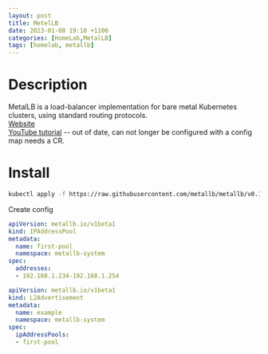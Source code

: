 ```yaml
---
layout: post
title: MetelLB
date: 2023-01-08 19:10 +1100
categories: [HomeLab,MetalLB]
tags: [homelab, metallb]
---
```


# Description
MetalLB is a load-balancer implementation for bare metal Kubernetes clusters, using standard routing protocols.  
[Website](https://metallb.universe.tf/)  
[YouTube tutorial](https://www.youtube.com/watch?v=Yl8JKffmhuE) -- out of date, can not longer be configured with a config map needs a CR. 

# Install 
```zsh
kubectl apply -f https://raw.githubusercontent.com/metallb/metallb/v0.13.7/config/manifests/metallb-native.yaml
```
Create config 
```yml
apiVersion: metallb.io/v1beta1
kind: IPAddressPool
metadata:
  name: first-pool
  namespace: metallb-system
spec:
  addresses:
  - 192.168.1.234-192.168.1.254
```
```yml
apiVersion: metallb.io/v1beta1
kind: L2Advertisement
metadata:
  name: example
  namespace: metallb-system
spec:
  ipAddressPools:
  - first-pool
```
